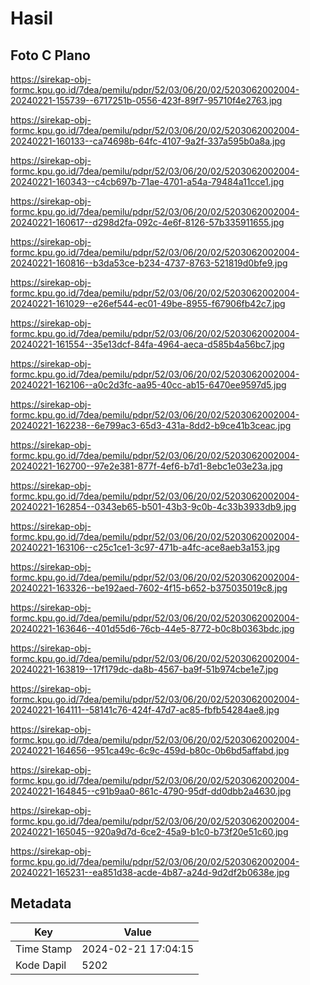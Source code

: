 # Hasil

## Foto C Plano

https://sirekap-obj-formc.kpu.go.id/7dea/pemilu/pdpr/52/03/06/20/02/5203062002004-20240221-155739--6717251b-0556-423f-89f7-95710f4e2763.jpg

https://sirekap-obj-formc.kpu.go.id/7dea/pemilu/pdpr/52/03/06/20/02/5203062002004-20240221-160133--ca74698b-64fc-4107-9a2f-337a595b0a8a.jpg

https://sirekap-obj-formc.kpu.go.id/7dea/pemilu/pdpr/52/03/06/20/02/5203062002004-20240221-160343--c4cb697b-71ae-4701-a54a-79484a11cce1.jpg

https://sirekap-obj-formc.kpu.go.id/7dea/pemilu/pdpr/52/03/06/20/02/5203062002004-20240221-160617--d298d2fa-092c-4e6f-8126-57b335911655.jpg

https://sirekap-obj-formc.kpu.go.id/7dea/pemilu/pdpr/52/03/06/20/02/5203062002004-20240221-160816--b3da53ce-b234-4737-8763-521819d0bfe9.jpg

https://sirekap-obj-formc.kpu.go.id/7dea/pemilu/pdpr/52/03/06/20/02/5203062002004-20240221-161029--e26ef544-ec01-49be-8955-f67906fb42c7.jpg

https://sirekap-obj-formc.kpu.go.id/7dea/pemilu/pdpr/52/03/06/20/02/5203062002004-20240221-161554--35e13dcf-84fa-4964-aeca-d585b4a56bc7.jpg

https://sirekap-obj-formc.kpu.go.id/7dea/pemilu/pdpr/52/03/06/20/02/5203062002004-20240221-162106--a0c2d3fc-aa95-40cc-ab15-6470ee9597d5.jpg

https://sirekap-obj-formc.kpu.go.id/7dea/pemilu/pdpr/52/03/06/20/02/5203062002004-20240221-162238--6e799ac3-65d3-431a-8dd2-b9ce41b3ceac.jpg

https://sirekap-obj-formc.kpu.go.id/7dea/pemilu/pdpr/52/03/06/20/02/5203062002004-20240221-162700--97e2e381-877f-4ef6-b7d1-8ebc1e03e23a.jpg

https://sirekap-obj-formc.kpu.go.id/7dea/pemilu/pdpr/52/03/06/20/02/5203062002004-20240221-162854--0343eb65-b501-43b3-9c0b-4c33b3933db9.jpg

https://sirekap-obj-formc.kpu.go.id/7dea/pemilu/pdpr/52/03/06/20/02/5203062002004-20240221-163106--c25c1ce1-3c97-471b-a4fc-ace8aeb3a153.jpg

https://sirekap-obj-formc.kpu.go.id/7dea/pemilu/pdpr/52/03/06/20/02/5203062002004-20240221-163326--be192aed-7602-4f15-b652-b375035019c8.jpg

https://sirekap-obj-formc.kpu.go.id/7dea/pemilu/pdpr/52/03/06/20/02/5203062002004-20240221-163646--401d55d6-76cb-44e5-8772-b0c8b0363bdc.jpg

https://sirekap-obj-formc.kpu.go.id/7dea/pemilu/pdpr/52/03/06/20/02/5203062002004-20240221-163819--17f179dc-da8b-4567-ba9f-51b974cbe1e7.jpg

https://sirekap-obj-formc.kpu.go.id/7dea/pemilu/pdpr/52/03/06/20/02/5203062002004-20240221-164111--58141c76-424f-47d7-ac85-fbfb54284ae8.jpg

https://sirekap-obj-formc.kpu.go.id/7dea/pemilu/pdpr/52/03/06/20/02/5203062002004-20240221-164656--951ca49c-6c9c-459d-b80c-0b6bd5affabd.jpg

https://sirekap-obj-formc.kpu.go.id/7dea/pemilu/pdpr/52/03/06/20/02/5203062002004-20240221-164845--c91b9aa0-861c-4790-95df-dd0dbb2a4630.jpg

https://sirekap-obj-formc.kpu.go.id/7dea/pemilu/pdpr/52/03/06/20/02/5203062002004-20240221-165045--920a9d7d-6ce2-45a9-b1c0-b73f20e51c60.jpg

https://sirekap-obj-formc.kpu.go.id/7dea/pemilu/pdpr/52/03/06/20/02/5203062002004-20240221-165231--ea851d38-acde-4b87-a24d-9d2df2b0638e.jpg


## Metadata

| Key        | Value               |
| ---------- | ------------------- |
| Time Stamp | 2024-02-21 17:04:15 |
| Kode Dapil | 5202                |



